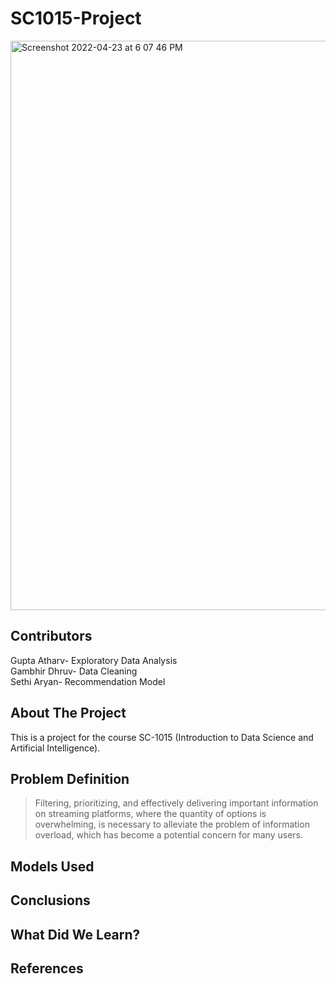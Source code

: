# SC1015-Project
<img width="911" alt="Screenshot 2022-04-23 at 6 07 46 PM" src="https://user-images.githubusercontent.com/75164918/164890098-d1947605-9bc8-4f67-a3cc-86af9483892b.png">

## Contributors <br>
Gupta Atharv- Exploratory Data Analysis <br>
Gambhir Dhruv- Data Cleaning <br>
Sethi Aryan- Recommendation Model <br>

## About The Project <br>

This is a project for the course SC-1015 (Introduction to Data Science and Artificial Intelligence).

## Problem Definition <br>
> Filtering, prioritizing, and effectively delivering important information on streaming platforms, where the quantity of options is overwhelming, is necessary to alleviate the problem of information overload, which has become a potential concern for many users.

## Models Used


## Conclusions


## What Did We Learn?


## References 



